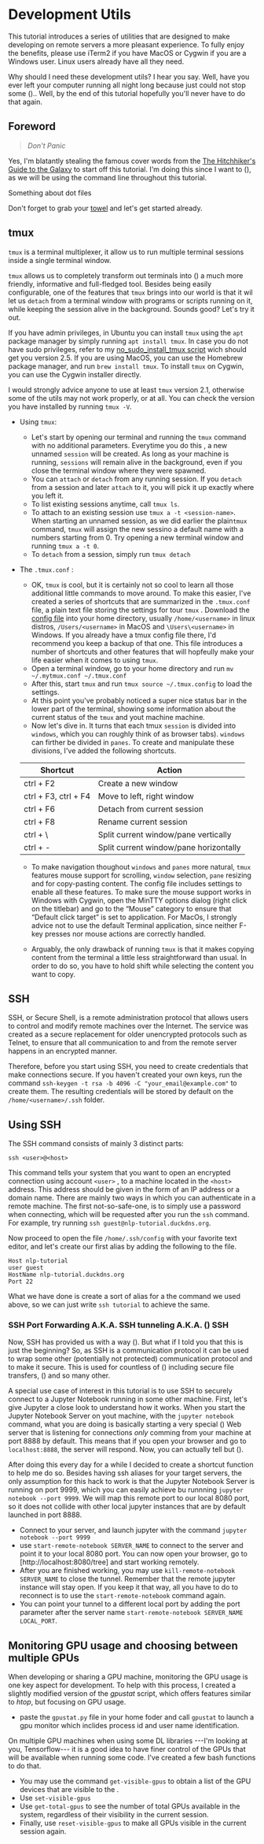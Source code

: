 #  Development Utils 

This tutorial introduces a series of utilities that are designed to make developing on remote servers a more pleasant experience. To fully enjoy the benefits, please use iTerm2 if you have MacOS or Cygwin if you are a Windows user. Linux users already have all they need.

Why should I need these development utils? I hear you say. Well, have you ever left your computer running all night long because just could not stop some ().. Well, by the end of this tutorial hopefully you'll never have to do that again.

## Foreword

> *Don't Panic*

Yes, I'm blatantly stealing the famous cover words from the [The Hitchhiker's Guide to the Galaxy](https://en.wikipedia.org/wiki/The_Hitchhiker%27s_Guide_to_the_Galaxy) to start off this tutorial. I'm doing this since I want to (), as we will be using the command line throughout this tutorial.

Something about dot files

Don't forget to grab your [towel](https://en.wikipedia.org/wiki/Towel_Day) and let's get started already.  



## tmux

`tmux` is a terminal multiplexer, it allow us to run multiple terminal sessions inside a single terminal window.  

`tmux` allows us to completely transform out terminals into () a much more friendly, informative  and full-fledged tool. Besides being easily configurable,  one of the features that `tmux` brings into our world is that it wil let us `detach` from a terminal window with programs or scripts running  on it, while keeping the session alive in the background.  Sounds good? Let's try it out.

If you have admin privileges, in Ubuntu you can install `tmux` using the `apt` package manager by simply running `apt install tmux`. In case you do not have sudo privileges, refer to my [no_sudo_install_tmux script](https://gist.github.com/epochx/2abc52902ce99c2a3c8907ccad927581) wich should get you version 2.5. If you are using MacOS, you can use the Homebrew package manager, and run `brew install tmux`. To install `tmux` on Cygwin, you can use the Cygwin installer directly.

 I would strongly advice anyone to use at least `tmux` version 2.1, otherwise some of the utils  may not work properly, or at all. You can check the version you have installed by running `tmux -V`.

- Using `tmux`:

  - Let's start by opening our terminal and running the `tmux` command with no additional parameters. Everytime you do this , a new unnamed `session` will be created. As long as your machine is running,  `sessions` will remain alive in the background, even if you close the terminal window where they were spawned. 
  - You can `attach` or `detach` from any running session.  If you `detach` from a session and later `attach` to it, you will pick it up exactly where you left it.
  - To list existing sessions anytime, call `tmux ls`.
  - To attach to an existing session use `tmux a -t <session-name>`. When starting an unnamed session, as we did earlier the plain`tmux` command,  `tmux` will assign the new sessino a default name with a numbers starting from 0. Try opening a new terminal window and running `tmux a -t 0`.
  - To `detach` from a session, simply run `tmux detach` 

- The `.tmux.conf` :

  - OK, `tmux` is cool, but it is certainly not so cool to learn all those additional little commands to move around. To make this easier, I've created a series of shortcuts that are summarized in the `.tmux.conf` file, a plain text file storing the settings for tour `tmux` . Download the [config  file](https://gist.githubusercontent.com/epochx/bb980b78cfafde90457d7202ab90502a/raw/7d6083f9c18a5b57fd10c2f871df6f4a401b1a1d/.mytmux.conf) into your home directory, usually `/home/<username>` in linux distros, `/Users/<username>` in MacOS and `\Users\<username>` in Windows\. If you already have a tmux config file there, I'd recommend you keep a backup of that one. This file introduces a number of shortcuts and other features that will hopfeully make your life easier when it comes to using `tmux`.  
  - Open a terminal window, go to your home directory and run `mv ~/.mytmux.conf ~/.tmux.conf `
  - After this,  start `tmux` and run `tmux source ~/.tmux.config` to load the settings. 
  - At this point you've probably noticed a super nice status bar in the lower part of the terminal,  showing some information about the current status of the `tmux` and yout machine machine.
  - Now let's dive in. It turns that each tmux `session` is divided into `windows`, which you can roughly think of  as browser tabs). `windows` can firther be divided in `panes`. To create and manipulate these divisions,  I've added  the following shortcuts.

  | Shortcut              | Action                                 |
  | --------------------- | -------------------------------------- |
  | ctrl + F2             | Create a new window                    |
  | ctrl + F3,  ctrl + F4 | Move to left, right window             |
  | ctrl + F6             | Detach from current session            |
  | ctrl + F8             | Rename current session                 |
  | ctrl + \              | Split current window/pane vertically   |
  | ctrl + -              | Split current window/pane horizontally |

  - To make navigation thoughout `windows` and `panes` more natural, `tmux` features  mouse support for scrolling, `window` selection, `pane` resizing and for copy-pasting content. The config file includes settings to enable all these features. To make sure the mouse support works in Windows with Cygwin, open the MinTTY options dialog (right click on the titlebar) and go to the “Mouse” category to ensure that “Default click target” is set to application. For MacOs, I strongly advice not to use the default Terminal application, since neither F-key presses nor mouse actions are correctly handled.

  - Arguably, the only drawback of running `tmux` is that it makes copying content from the terminal a little less straightforward than usual. In order to do so, you have to hold shift while selecting the content you want to copy.  


## SSH 

SSH, or Secure Shell, is a remote administration protocol that allows users to control and  modify remote machines over the Internet. The service was created as a secure replacement for older unencrypted protocols such as Telnet,  to ensure that all communication to and from the remote server happens in an encrypted manner. 

Therefore, before you start using SSH, you need to create credentials that make connections secure. If you haven't created your own keys, run the command `ssh-keygen -t rsa -b 4096 -C "your_email@example.com"` to create them. The resulting credentials will be stored by default on the `/home/<username>/.ssh` folder.

## Using SSH

The SSH command consists of mainly 3 distinct parts: 

`ssh <user>@<host>`

This command tells your system that you want to open an encrypted connection using account `<user>` , to a machine located in the `<host>` address. This address should be given in the form of an IP address or a domain name. There are mainly two ways in which you can authenticate in a remote machine. The first not-so-safe-one, is to simply use a password when connecting, which will be requested after you run the `ssh` command. For example, try running `ssh guest@nlp-tutorial.duckdns.org`.

Now proceed to open the file `/home/.ssh/config` with your favorite text editor, and let's create our first alias by adding the following to the file.

```
Host nlp-tutorial 
user guest
HostName nlp-tutorial.duckdns.org 
Port 22
```

What we have done is create a sort of alias for a the command we used above, so we can just write `ssh tutorial` to achieve the same. 

 

### SSH Port Forwarding A.K.A. SSH tunneling A.K.A. () SSH

Now, SSH has provided us with a way (). But what if I told you that this is just the beginning? So, as SSH is a communication protocol it can be used to wrap some other (potentially not protected) communication protocol and to make it secure. This is used for countless of () including secure file transfers, () and so many other.

A special use case of interest in this tutorial is to use SSH to securely connect to a Jupyter Notebook running in some other machine. First, let's give Jupyter a close look to understand how it works.  When you start the Jupyter Notebook Server on yout machine, with the `jupyter notebook` command, what you are doing is basically starting a very special () Web server that is listening for connections *only* comming from your machine at port 8888 by default. This means that if you open your browser and go to `localhost:8888`, the server will respond. Now, you can actually tell but (). 



 After doing this every day for a while I decided to create a shortcut function to help me do so. Besides having ssh aliases for your target servers, the only assumption for this hack to work is that the Jupyter Notebook Server is running on port 9999, which you can easily achieve bu runnning `jupyter notebook --port 9999`. We will map this remote port to our local 8080 port, so it does not collide with other local jupyter instances that are by default launched in port 8888. 

- Connect to your server, and launch jupyter with the command `jupyter notebook --port 9999` 
- use `start-remote-notebook SERVER_NAME` to connect to the server and point it to your local 8080 port. You can now open your browser, go to [http://localhost:8080/tree] and start working remotely.
- After you are finished working, you may use `kill-remote-notebook SERVER_NAME` to close the tunnel. Remember that the remote jupyter instance will stay open. If you keep it that way, all you have to do to reconnect is to use  the `start-remote-notebook` command again.
- You can point your tunnel to a different local port by adding the port parameter after the server name `start-remote-notebook SERVER_NAME LOCAL_PORT`.

## Monitoring GPU usage and choosing between multiple GPUs

When developing or sharing a GPU machine, monitoring the GPU usage is one key aspect for development. To help with this process, I created a slightly modified version of the *gpustat* script, which offers features similar to *htop*, but focusing on GPU usage.
- paste the `gpustat.py` file in your home foder and call `gpustat` to launch a gpu monitor which inclides process id and user name identification.

On multiple GPU machines when using some DL libraries ---I'm looking at you, Tensorflow---  it is a good idea to have finer control of the GPUs that will be available when running some code.  I've created a few bash functions to do that.
- You may use the command `get-visible-gpus` to obtain a list of the GPU devices that are visible to the .
- Use `set-visible-gpus `
- Use `get-total-gpus` to see the number of total GPUs available in the system, regardless of their visibility in the current session.
- Finally, use `reset-visible-gpus` to make all GPUs visible in the current session again.